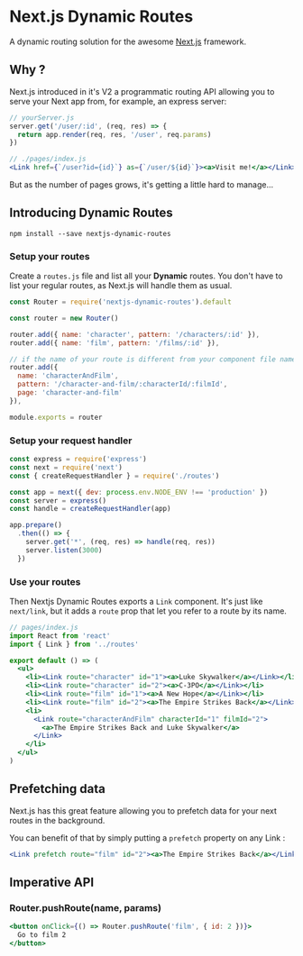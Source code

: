 # Next.js Dynamic Routes

A dynamic routing solution for the awesome [Next.js](https://github.com/zeit/next.js)
framework.

## Why ?

Next.js introduced in it's V2 a programmatic routing API allowing you to serve your
Next app from, for example, an express server:

```js
// yourServer.js
server.get('/user/:id', (req, res) => {
  return app.render(req, res, '/user', req.params)
})
```
```jsx
// ./pages/index.js
<Link href={`/user?id={id}`} as={`/user/${id}`}><a>Visit me!</a></Link>
```

But as the number of pages grows, it's getting a little hard to manage...

## Introducing Dynamic Routes

```
npm install --save nextjs-dynamic-routes
```

### Setup your routes
Create a `routes.js` file and list all your **Dynamic** routes.
You don't have to list your regular routes, as Next.js will handle them as usual.

```js
const Router = require('nextjs-dynamic-routes').default

const router = new Router()

router.add({ name: 'character', pattern: '/characters/:id' }),
router.add({ name: 'film', pattern: '/films/:id' }),

// if the name of your route is different from your component file name:
router.add({
  name: 'characterAndFilm',
  pattern: '/character-and-film/:characterId/:filmId',
  page: 'character-and-film'
}),

module.exports = router

```

### Setup your request handler
```js
const express = require('express')
const next = require('next')
const { createRequestHandler } = require('./routes')

const app = next({ dev: process.env.NODE_ENV !== 'production' })
const server = express()
const handle = createRequestHandler(app)

app.prepare()
  .then(() => {
    server.get('*', (req, res) => handle(req, res))
    server.listen(3000)
  })
```

### Use your routes
Then Nextjs Dynamic Routes exports a `Link` component. It's just like `next/link`,
but it adds a `route` prop that let you refer to a route by its name.

```jsx
// pages/index.js
import React from 'react'
import { Link } from '../routes'

export default () => (
  <ul>
    <li><Link route="character" id="1"><a>Luke Skywalker</a></Link></li>
    <li><Link route="character" id="2"><a>C-3PO</a></Link></li>
    <li><Link route="film" id="1"><a>A New Hope</a></Link></li>
    <li><Link route="film" id="2"><a>The Empire Strikes Back</a></Link></li>
    <li>
      <Link route="characterAndFilm" characterId="1" filmId="2">
        <a>The Empire Strikes Back and Luke Skywalker</a>
      </Link>
    </li>
  </ul>
)
```

## Prefetching data
Next.js has this great feature allowing you to prefetch data for your next routes
in the background.

You can benefit of that by simply putting a `prefetch` property on any Link :

```jsx
<Link prefetch route="film" id="2"><a>The Empire Strikes Back</a></Link>
```

## Imperative API

### Router.pushRoute(name, params)
```jsx
<button onClick={() => Router.pushRoute('film', { id: 2 })}>
  Go to film 2
</button>
```
